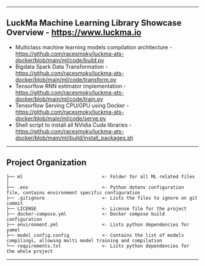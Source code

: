 ------------
LuckMa Machine Learning Library Showcase Overview - https://www.luckma.io
------------
- Multiclass machine learning models compilation architecture - https://github.com/racesmoky/luckma-ats-docker/blob/main/ml/code/build.py
- Bigdata Spark Data Transformation - https://github.com/racesmoky/luckma-ats-docker/blob/main/ml/code/transform.py
- Tensorflow RNN estimator implementation - https://github.com/racesmoky/luckma-ats-docker/blob/main/ml/code/train.py
- Tensorflow Serving CPU/GPU using Docker - https://github.com/racesmoky/luckma-ats-docker/blob/main/ml/code/serve.py
- Shell script to install all NVidia Cuda libraries - https://github.com/racesmoky/luckma-ats-docker/blob/main/ml/build/install_packages.sh

------------
Project Organization
------------

    ├── ml                             <- Folder for all ML related files
    │
    ├── .env                           <- Python dotenv configuration file, contains environment specific configuration
    ├── .gitignore                     <- Lists the files to ignore on git commit
    ├── LICENSE                        <- License file for the project
    ├── docker-compose.yml             <- Docker compose build configuration
    ├── environment.yml                <- Lists python dependencies for yamel
    ├── model_config.config            <- Contains the list of models compilings, allowing multi model training and compilation
    └── requirements.txt               <- Lists python dependencies for the whole project



--------
